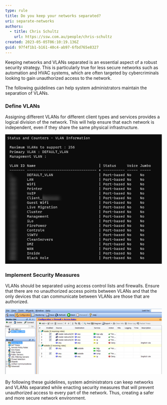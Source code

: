 ```yaml
---
type: rule
title: Do you keep your networks separated?
uri: separate-networks
authors:
  - title: Chris Schultz
    url: https://ssw.com.au/people/chris-schultz
created: 2023-05-05T06:10:19.136Z
guid: 97f4f1b1-b161-40c4-ab97-6fbd765e8327
---
```

Keeping networks and VLANs separated is an essential aspect of a robust security strategy. This is particularly true for less secure networks such as automation and HVAC systems, which are often targeted by cybercriminals looking to gain unauthorized access to the network.

<!--endintro-->

The following guidelines can help system administrators maintain the separation of VLANs.

### Define VLANs

Assigning different VLANs for different client types and services provides a logical division of the network. This will help ensure that each network is independent, even if they share the same physical infrastructure.

![Figure: Separate VLANs on an Aruba switch](vlan.png)

### Implement Security Measures

VLANs should be separated using access control lists and firewalls. Ensure that there are no unauthorized access points between VLANs and that the only devices that can communicate between VLANs are those that are authorized.

![Figure: Cisco ASA | Access Rules](configure-access-rules.jpg)

By following these guidelines, system administrators can keep networks and VLANs separated while enacting security measures that will prevent unauthorized access to every part of the network. Thus, creating a safer and more secure network environment.